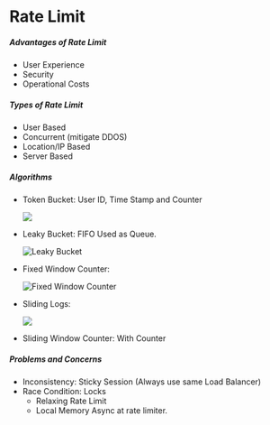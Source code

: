 # Rate Limit

##### Advantages of Rate Limit

- User Experience
- Security
- Operational Costs

##### Types of Rate Limit

- User Based 
- Concurrent (mitigate DDOS)
- Location/IP Based 
- Server Based 

##### Algorithms

- Token Bucket: User ID, Time Stamp and Counter

  ![](\\System-Design\images\Token_Bucket.png)

- Leaky Bucket: FIFO Used as Queue. 

  ![Leaky Bucket](\\System-Design\images\Leaky_Bucket.png)

- Fixed Window Counter: 

  ![Fixed Window Counter](\\System-Design\images\Fixed_Window_Counter.png)

- Sliding Logs: 

  ![](\\System-Design\images\Sliding_Window_Counter.png)

- Sliding Window Counter: With Counter 

##### Problems and Concerns 

- Inconsistency: Sticky Session (Always use same Load Balancer) 
- Race Condition: Locks
  - Relaxing Rate Limit
  - Local Memory Async at rate limiter. 